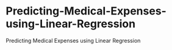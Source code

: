# Predicting-Medical-Expenses-using-Linear-Regression
Predicting Medical Expenses using Linear Regression
